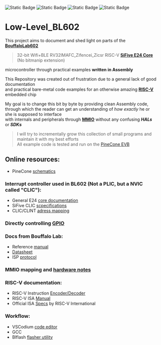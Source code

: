 ![Static Badge](https://img.shields.io/badge/RISC--V-processor-FDB515) ![Static Badge](https://img.shields.io/badge/Assembly-only-FF5800) ![Static Badge](https://img.shields.io/badge/License-GPL--3.0-FF0090) ![Static Badge](https://img.shields.io/badge/Embedded-device-50FF00)

# Low-Level_BL602
This project aims to document and shed light on parts of the [**BouffaloLab602**](https://en.bouffalolab.com/product/?type=detail&id=1)  

>32-bit Wifi+BLE RV32IMAFC_Zifencei_Zicsr RISC-V [**SiFive E24 Core**](https://www.sifive.com/document-file/e24-core-complex-manual) (No bitmanip extension)

microcontroller through practical examples __written in Assembly__  

This Repository was created out of frustration due to a general lack of good documentation  
and practical bare-metal code examples for an otherwise amazing [**RISC-V**](https://riscv.org/) embedded chip  

My goal is to change this bit by byte by providing clean Assembly code,  
through which the reader can get an understanding of *how exactly* he or she is supposed to interface  
with internals and peripherals through [**MMIO**](https://en.wikipedia.org/wiki/Memory-mapped_I%2FO_and_port-mapped_I%2FO) without any confusing ***HALs*** or ***SDKs***  

>I will try to incrementally grow this collection of small programs and maintain it with my best efforts  
>All example code is tested and run on the [PineCone EVB](https://pine64.org/documentation/PineCone/)

## Online resources:
- PineCone [schematics](https://github.com/pine64/bl602-docs/blob/main/mirrored/Pine64%20BL602%20EVB%20Schematic%20ver%201.1.pdf)

### Interrupt controller used in **BL602** (Not a PLIC, but a NVIC called "CLIC"):
  - General E24 [core documentation](https://www.sifive.com/document-file/e24-core-complex-manual)
  - SiFive CLIC [scpecifications](https://github.com/marceg/clic-spec/tree/master?tab=readme-ov-file)
  - CLIC/CLINT [adress mapping](https://github.com/openshwprojects/OpenBL602/blob/master/components/platform/soc/bl602/bl602_std/bl602_std/RISCV/Core/Include/clic.h)

### Directly controlling [GPIO](https://gtker.com/running-assembly-on-the-bl602-risc-v-microcontroller-and-directly-controlling-gpio/)

### Docs from Bouffalo Lab:  
  - Reference [manual](https://github.com/bouffalolab/bl_docs/blob/main/BL602_RM/en/BL602_BL604_RM_1.2_en.pdf)
  - [Datasheet](https://github.com/bouffalolab/bl_docs/blob/main/BL602_DS/en/BL602_BL604_DS_1.6_en.pdf)
  - ISP [protocol](https://github.com/bouffalolab/bl_docs/blob/main/BL602_ISP/en/BL602_ISP_protocol.pdf)

### MMIO mapping and [hardware notes](https://github.com/tchebb/bl602-docs/tree/main/hardware_notes)

### RISC-V documentation:  
  - RISC-V Instruction [Encoder/Decoder](https://luplab.gitlab.io/rvcodecjs/)
  - RISC-V ISA [Manual](https://riscv-software-src.github.io/riscv-unified-db/manual/html/isa/isa_20240411/index.html)
  - Official ISA [Specs](https://riscv.org/specifications/ratified/) by RISC-V International

### Workflow:  
  - VSCodium [code editor](https://github.com/VSCodium/vscodium)
  - GCC
  - Blflash [flasher utility](https://github.com/spacemeowx2/blflash)
